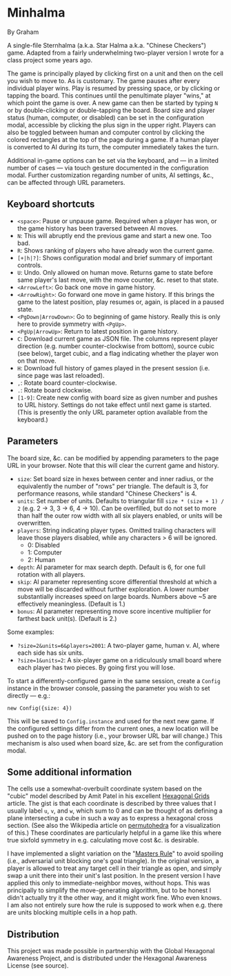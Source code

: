 Minhalma
=========
By Graham

A single-file Sternhalma (a.k.a. Star Halma a.k.a. "Chinese Checkers") game. Adapted from a fairly underwhelming two-player version I wrote for a class project some years ago.

The game is principally played by clicking first on a unit and then on the cell you wish to move to. As is customary. The game pauses after every individual player wins. Play is resumed by pressing space, or by clicking or tapping the board. This continues until the penultimate player "wins," at which point the game is over. A new game can then be started by typing `N` or by double-clicking or double-tapping the board. Board size and player status (human, computer, or disabled) can be set in the configuration modal, accessible by clicking the plus sign in the upper right. Players can also be toggled between human and computer control by clicking the colored rectangles at the top of the page during a game. If a human player is converted to AI during its turn, the computer immediately takes the turn.

Additional in-game options can be set via the keyboard, and — in a limited number of cases — via touch gesture documented in the configuration modal. Further customization regarding number of units, AI settings, &c., can be affected through URL parameters.

## Keyboard shortcuts

- `<space>`: Pause or unpause game. Required when a player has won, or the game history has been traversed between AI moves.
- `N`: This will abruptly end the previous game and start a new one. Too bad.
- `R`: Shows ranking of players who have already won the current game.
- `[+|h|?]`: Shows configuration modal and brief summary of important controls.
- `U`: Undo. Only allowed on human move. Returns game to state before same player's last move, with the move counter, &c. reset to that state.
- `<ArrowLeft>`: Go back one move in game history.
- `<ArrowRight>`: Go forward one move in game history. If this brings the game to the latest position, play resumes or, again, is placed in a paused state.
- `<PgDown|ArrowDown>`: Go to beginning of game history. Really this is only here to provide symmetry with `<PgUp>`.
- `<PgUp|ArrowUp>`: Return to latest position in game history.
- `C`: Download current game as JSON file. The columns represent player direction (e.g. number counter-clockwise from bottom), source cubic (see below), target cubic, and a flag indicating whether the player won on that move.
- `H`: Download full history of games played in the present session (i.e. since page was last reloaded).
- `,`: Rotate board counter-clockwise.
- `.`: Rotate board clockwise.
- `[1-9]`: Create new config with board size as given number and pushes to URL history. Settings do not take effect until next game is started. (This is presently the only URL parameter option available from the keyboard.)

## Parameters

The board size, &c. can be modified by appending parameters to the page URL in your browser. Note that this will clear the current game and history.

- `size`: Set board size in hexes between center and inner radius, or the equivalently the number of "rows" per triangle. The default is 3, for performance reasons, while standard "Chinese Checkers" is 4.
- `units`: Set number of units. Defaults to triangular fill `size * (size + 1) / 2` (e.g. 2 -> 3, 3 -> 6, 4 -> 10). Can be overfilled, but do not set to more than half the outer row width with all six players enabled, or units will be overwritten.
- `players`: String indicating player types. Omitted trailing characters will leave those players disabled, while any characters > 6 will be ignored.
    - 0: Disabled
    - 1: Computer
    - 2: Human
- `depth`: AI parameter for max search depth. Default is 6, for one full rotation with all players.
- `skip`: AI parameter representing score differential threshold at which a move will be discarded without further exploration. A lower number substantially increases speed on large boards. Numbers above ~5 are effectively meaningless. (Default is 1.)
- `bonus`: AI parameter representing move score incentive multiplier for farthest back unit(s). (Default is 2.)

Some examples:

- `?size=2&units=6&players=2001`: A two-player game, human v. AI, where each side has six units.
- `?size=1&units=2`: A six-player game on a ridiculously small board where each player has two pieces. By going first you will lose.

To start a differently-configured game in the same session, create a `Config` instance in the browser console, passing the parameter you wish to set directly &mdash; e.g.:

`new Config({size: 4})`

This will be saved to `Config.instance` and used for the next new game. If the configured settings differ from the current ones, a new location will be pushed on to the page history (i.e., your browser URL bar will change.) This mechanism is also used when board size, &c. are set from the configuration modal.

## Some additional information

The cells use a somewhat-overbuilt coordinate system based on the "cubic" model described by Amit Patel in his excellent [Hexagonal Grids](https://www.redblobgames.com/grids/hexagons/) article. The gist is that each coordinate is described by three values that I usually label `u`, `v`, and `w`, which sum to 0 and can be thought of as defining a plane intersecting a cube in such a way as to express a hexagonal cross section. (See also the Wikipedia article on [permutohedra](https://en.wikipedia.org/wiki/Permutohedron) for a visualization of this.) These coordinates are particularly helpful in a game like this where true sixfold symmetry in e.g. calculating move cost &c. is desirable.

I have implemented a slight variation on the "[Masters Rule](https://www.mastersofgames.com/rules/chinese-checkers-rules.htm)" to avoid spoiling (i.e., adversarial unit blocking one's goal triangle). In the original version, a player is allowed to treat any target cell in their triangle as open, and simply swap a unit there into their unit's last position. In the present version I have applied this only to immediate-neighbor moves, without hops. This was principally to simplify the move-generating algorithm, but to be honest I didn't actually try it the other way, and it might work fine. Who even knows. I am also not entirely sure how the rule is supposed to work when e.g. there are units blocking multiple cells in a hop path.

## Distribution

This project was made possible in partnership with the Global Hexagonal Awareness Project, and is distributed under the Hexagonal Awareness License (see source).